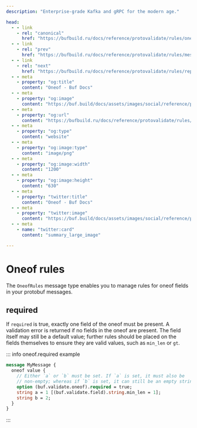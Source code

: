 ```yaml
---
description: "Enterprise-grade Kafka and gRPC for the modern age."

head:
  - - link
    - rel: "canonical"
      href: "https://bufbuild.ru/docs/reference/protovalidate/rules/oneof_rules/"
  - - link
    - rel: "prev"
      href: "https://bufbuild.ru/docs/reference/protovalidate/rules/message_rules/"
  - - link
    - rel: "next"
      href: "https://bufbuild.ru/docs/reference/protovalidate/rules/repeated_rules/"
  - - meta
    - property: "og:title"
      content: "Oneof - Buf Docs"
  - - meta
    - property: "og:image"
      content: "https://buf.build/docs/assets/images/social/reference/protovalidate/rules/oneof_rules.png"
  - - meta
    - property: "og:url"
      content: "https://bufbuild.ru/docs/reference/protovalidate/rules/oneof_rules/"
  - - meta
    - property: "og:type"
      content: "website"
  - - meta
    - property: "og:image:type"
      content: "image/png"
  - - meta
    - property: "og:image:width"
      content: "1200"
  - - meta
    - property: "og:image:height"
      content: "630"
  - - meta
    - property: "twitter:title"
      content: "Oneof - Buf Docs"
  - - meta
    - property: "twitter:image"
      content: "https://buf.build/docs/assets/images/social/reference/protovalidate/rules/oneof_rules.png"
  - - meta
    - name: "twitter:card"
      content: "summary_large_image"

---
```


# Oneof rules

The `OneofRules` message type enables you to manage rules for oneof fields in your protobuf messages.

## required

If `required` is true, exactly one field of the oneof must be present. A validation error is returned if no fields in the oneof are present. The field itself may still be a default value; further rules should be placed on the fields themselves to ensure they are valid values, such as `min_len` or `gt`.

::: info oneof.required example

```proto
message MyMessage {
  oneof value {
    // Either `a` or `b` must be set. If `a` is set, it must also be
    // non-empty; whereas if `b` is set, it can still be an empty string.
    option (buf.validate.oneof).required = true;
    string a = 1 [(buf.validate.field).string.min_len = 1];
    string b = 2;
  }
}
```

:::
